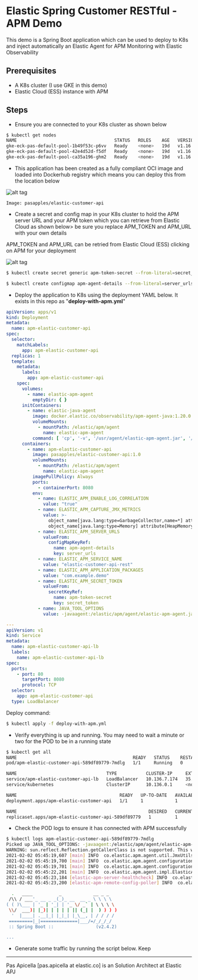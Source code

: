 # Elastic Spring Customer RESTful - APM Demo

This demo is a Spring Boot application which can be used to deploy to K8s and inject automatically an Elastic Agent for APM Monitoring with Elastic Observability

## Prerequisites

* A K8s cluster (I use GKE in this demo)
* Elastic Cloud (ESS) instance with APM

## Steps

- Ensure you are connected to your K8s cluster as shown below

```bash
$ kubectl get nodes
NAME                                     STATUS   ROLES    AGE   VERSION
gke-eck-pas-default-pool-1b49f53c-p6vv   Ready    <none>   19d   v1.16.15-gke.6000
gke-eck-pas-default-pool-42e4d52d-f5df   Ready    <none>   19d   v1.16.15-gke.6000
gke-eck-pas-default-pool-ca35a196-ghm2   Ready    <none>   19d   v1.16.15-gke.6000
```

- This application has been created as a fully compliant OCI image and loaded into Dockerhub registry which means you can deploy this from the location below

![alt tag](https://i.ibb.co/rmMHQmK/K8s-init-apm-2.png)

```text
Image: pasapples/elastic-customer-api
```

-  Create a secret and config map in your K8s cluster to hold the APM server URL and your APM token which you can retrieve from Elastic Cloud as shown below> be sure you replace APM_TOKEN and APM_URL with your own details

APM_TOKEN and APM_URL can be retried from Elastic Cloud (ESS) clicking on APM for your deployment

![alt tag](https://i.ibb.co/60Q6Pg2/K8s-init-apm-1.png)

```bash
$ kubectl create secret generic apm-token-secret --from-literal=secret_token=APM_TOKEN

$ kubectl create configmap apm-agent-details --from-literal=server_urls=APM_URL
```

- Deploy the application to K8s using the deployment YAML below. It exists in this repo as "**deploy-with-apm.yml**"

```yaml
apiVersion: apps/v1
kind: Deployment
metadata:
  name: apm-elastic-customer-api
spec:
  selector:
    matchLabels:
      app: apm-elastic-customer-api
  replicas: 1
  template:
    metadata:
      labels:
        app: apm-elastic-customer-api
    spec:
      volumes:
        - name: elastic-apm-agent
          emptyDir: { }
      initContainers:
        - name: elastic-java-agent
          image: docker.elastic.co/observability/apm-agent-java:1.20.0
          volumeMounts:
            - mountPath: /elastic/apm/agent
              name: elastic-apm-agent
          command: [ 'cp', '-v', '/usr/agent/elastic-apm-agent.jar', '/elastic/apm/agent' ]
      containers:
        - name: apm-elastic-customer-api
          image: pasapples/elastic-customer-api:1.0
          volumeMounts:
            - mountPath: /elastic/apm/agent
              name: elastic-apm-agent
          imagePullPolicy: Always
          ports:
            - containerPort: 8080
          env:
            - name: ELASTIC_APM_ENABLE_LOG_CORRELATION
              value: "true"
            - name: ELASTIC_APM_CAPTURE_JMX_METRICS
              value: >-
                object_name[java.lang:type=GarbageCollector,name=*] attribute[CollectionCount:metric_name=collection_count] attribute[CollectionTime:metric_name=collection_time],
                object_name[java.lang:type=Memory] attribute[HeapMemoryUsage:metric_name=heap]
            - name: ELASTIC_APM_SERVER_URLS
              valueFrom:
                configMapKeyRef:
                  name: apm-agent-details
                  key: server_urls
            - name: ELASTIC_APM_SERVICE_NAME
              value: "elastic-customer-api-rest"
            - name: ELASTIC_APM_APPLICATION_PACKAGES
              value: "com.example.demo"
            - name: ELASTIC_APM_SECRET_TOKEN
              valueFrom:
                secretKeyRef:
                  name: apm-token-secret
                  key: secret_token
            - name: JAVA_TOOL_OPTIONS
              value: -javaagent:/elastic/apm/agent/elastic-apm-agent.jar

---
apiVersion: v1
kind: Service
metadata:
  name: apm-elastic-customer-api-lb
  labels:
    name: apm-elastic-customer-api-lb
spec:
  ports:
    - port: 80
      targetPort: 8080
      protocol: TCP
  selector:
    app: apm-elastic-customer-api
  type: LoadBalancer
```

Deploy command:

```bash
$ kubectl apply -f deploy-with-apm.yml
```

- Verify everything is up and running. You may need to wait a minute or two for the POD to be in a running state

```bash 
$ kubectl get all
NAME                                            READY   STATUS    RESTARTS   AGE
pod/apm-elastic-customer-api-589df89779-7mdlg   1/1     Running   0          4h11m

NAME                                  TYPE           CLUSTER-IP     EXTERNAL-IP     PORT(S)        AGE
service/apm-elastic-customer-api-lb   LoadBalancer   10.136.7.174   35.244.119.25   80:31441/TCP   6h50m
service/kubernetes                    ClusterIP      10.136.0.1     <none>          443/TCP        19d

NAME                                       READY   UP-TO-DATE   AVAILABLE   AGE
deployment.apps/apm-elastic-customer-api   1/1     1            1           6h50m

NAME                                                  DESIRED   CURRENT   READY   AGE
replicaset.apps/apm-elastic-customer-api-589df89779   1         1         1       4h11m
```

- Check the POD logs to ensure it has connected with APM successfully

```bash
$ kubectl logs apm-elastic-customer-api-589df89779-7mdlg
Picked up JAVA_TOOL_OPTIONS: -javaagent:/elastic/apm/agent/elastic-apm-agent.jar
WARNING: sun.reflect.Reflection.getCallerClass is not supported. This will impact performance.
2021-02-02 05:45:19,607 [main] INFO  co.elastic.apm.agent.util.JmxUtils - Found JVM-specific OperatingSystemMXBean interface: com.sun.management.OperatingSystemMXBean
2021-02-02 05:45:19,700 [main] INFO  co.elastic.apm.agent.configuration.StartupInfo - Starting Elastic APM 1.20.0 as elastic-customer-api-rest on Java 11.0.10 Runtime version: 11.0.10+9 VM version: 11.0.10+9 (AdoptOpenJDK) Linux 4.19.112+
2021-02-02 05:45:19,701 [main] INFO  co.elastic.apm.agent.configuration.StartupInfo - VM Arguments: [-javaagent:/elastic/apm/agent/elastic-apm-agent.jar]
2021-02-02 05:45:22,201 [main] INFO  co.elastic.apm.agent.impl.ElasticApmTracer - Tracer switched to RUNNING state
2021-02-02 05:45:23,184 [elastic-apm-server-healthcheck] INFO  co.elastic.apm.agent.report.ApmServerHealthChecker - Elastic APM server is available: {  "build_date": "2021-01-12T21:51:32Z",  "build_sha": "42a349a4ec9d2dd16e08b8af125647294e7a7e4b",  "version": "7.10.2"}
2021-02-02 05:45:23,200 [elastic-apm-remote-config-poller] INFO  co.elastic.apm.agent.configuration.ApmServerConfigurationSource - Received new configuration from APM Server: {}

  .   ____          _            __ _ _
 /\\ / ___'_ __ _ _(_)_ __  __ _ \ \ \ \
( ( )\___ | '_ | '_| | '_ \/ _` | \ \ \ \
 \\/  ___)| |_)| | | | | || (_| |  ) ) ) )
  '  |____| .__|_| |_|_| |_\__, | / / / /
 =========|_|==============|___/=/_/_/_/
 :: Spring Boot ::                (v2.4.2)

...

```
- Generate some traffic by running the script below. Keep 
<hr />
Pas Apicella [pas.apicella at elastic.co] is an Solution Architect at Elastic APJ  